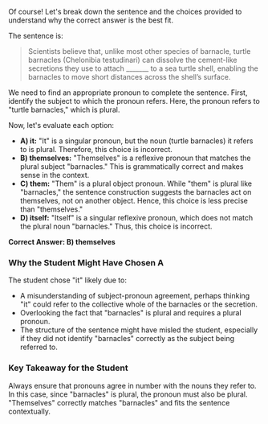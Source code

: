 Of course! Let's break down the sentence and the choices provided to understand why the correct answer is the best fit.

The sentence is:
> Scientists believe that, unlike most other species of barnacle, turtle barnacles (Chelonibia testudinari) can dissolve the cement-like secretions they use to attach _______ to a sea turtle shell, enabling the barnacles to move short distances across the shell’s surface.

We need to find an appropriate pronoun to complete the sentence. First, identify the subject to which the pronoun refers. Here, the pronoun refers to "turtle barnacles," which is plural.

Now, let's evaluate each option:

- **A) it:** "It" is a singular pronoun, but the noun (turtle barnacles) it refers to is plural. Therefore, this choice is incorrect.
- **B) themselves:** "Themselves" is a reflexive pronoun that matches the plural subject "barnacles." This is grammatically correct and makes sense in the context.
- **C) them:** "Them" is a plural object pronoun. While "them" is plural like "barnacles," the sentence construction suggests the barnacles act on themselves, not on another object. Hence, this choice is less precise than "themselves."
- **D) itself:** "Itself" is a singular reflexive pronoun, which does not match the plural noun "barnacles." Thus, this choice is incorrect.

**Correct Answer: B) themselves**

### Why the Student Might Have Chosen A

The student chose "it" likely due to:
- A misunderstanding of subject-pronoun agreement, perhaps thinking "it" could refer to the collective whole of the barnacles or the secretion.
- Overlooking the fact that "barnacles" is plural and requires a plural pronoun.
- The structure of the sentence might have misled the student, especially if they did not identify "barnacles" correctly as the subject being referred to.

### Key Takeaway for the Student

Always ensure that pronouns agree in number with the nouns they refer to. In this case, since "barnacles" is plural, the pronoun must also be plural. "Themselves" correctly matches "barnacles" and fits the sentence contextually.